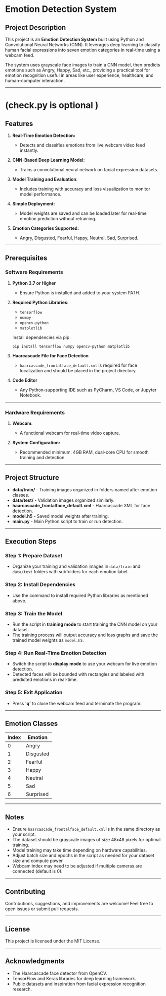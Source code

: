 
# Emotion Detection System

## **Project Description**

This project is an **Emotion Detection System** built using Python and Convolutional Neural Networks (CNN). It leverages deep learning to classify human facial expressions into seven emotion categories in real-time using a webcam feed.

The system uses grayscale face images to train a CNN model, then predicts emotions such as Angry, Happy, Sad, etc., providing a practical tool for emotion recognition useful in areas like user experience, healthcare, and human-computer interaction.

---
# (check.py is optional )
## **Features**

1. **Real-Time Emotion Detection:**

   * Detects and classifies emotions from live webcam video feed instantly.

2. **CNN-Based Deep Learning Model:**

   * Trains a convolutional neural network on facial expression datasets.

3. **Model Training and Evaluation:**

   * Includes training with accuracy and loss visualization to monitor model performance.

4. **Simple Deployment:**

   * Model weights are saved and can be loaded later for real-time emotion prediction without retraining.

5. **Emotion Categories Supported:**

   * Angry, Disgusted, Fearful, Happy, Neutral, Sad, Surprised.

---

## **Prerequisites**

### **Software Requirements**

1. **Python 3.7 or Higher**

   * Ensure Python is installed and added to your system PATH.

2. **Required Python Libraries:**

   * `tensorflow`
   * `numpy`
   * `opencv-python`
   * `matplotlib`

   Install dependencies via pip:

   ```
   pip install tensorflow numpy opencv-python matplotlib
   ```

3. **Haarcascade File for Face Detection**

   * `haarcascade_frontalface_default.xml` is required for face localization and should be placed in the project directory.

4. **Code Editor**

   * Any Python-supporting IDE such as PyCharm, VS Code, or Jupyter Notebook.

---

### **Hardware Requirements**

1. **Webcam:**

   * A functional webcam for real-time video capture.

2. **System Configuration:**

   * Recommended minimum: 4GB RAM, dual-core CPU for smooth training and detection.

---

## **Project Structure**

* **data/train/** - Training images organized in folders named after emotion classes.
* **data/test/** - Validation images organized similarly.
* **haarcascade\_frontalface\_default.xml** - Haarcascade XML for face detection.
* **model.h5** - Saved model weights after training.
* **main.py** - Main Python script to train or run detection.

---

## **Execution Steps**

### Step 1: Prepare Dataset

* Organize your training and validation images in `data/train` and `data/test` folders with subfolders for each emotion label.

### Step 2: Install Dependencies

* Use the command to install required Python libraries as mentioned above.

### Step 3: Train the Model

* Run the script in **training mode** to start training the CNN model on your dataset.
* The training process will output accuracy and loss graphs and save the trained model weights as `model.h5`.

### Step 4: Run Real-Time Emotion Detection

* Switch the script to **display mode** to use your webcam for live emotion detection.
* Detected faces will be bounded with rectangles and labeled with predicted emotions in real-time.

### Step 5: Exit Application

* Press **'q'** to close the webcam feed and terminate the program.

---

## **Emotion Classes**

| Index | Emotion   |
| ----- | --------- |
| 0     | Angry     |
| 1     | Disgusted |
| 2     | Fearful   |
| 3     | Happy     |
| 4     | Neutral   |
| 5     | Sad       |
| 6     | Surprised |

---

## **Notes**

* Ensure `haarcascade_frontalface_default.xml` is in the same directory as your script.
* The dataset should be grayscale images of size 48x48 pixels for optimal training.
* Model training may take time depending on hardware capabilities.
* Adjust batch size and epochs in the script as needed for your dataset size and compute power.
* Webcam index may need to be adjusted if multiple cameras are connected (default is 0).

---

## **Contributing**

Contributions, suggestions, and improvements are welcome! Feel free to open issues or submit pull requests.

---

## **License**

This project is licensed under the MIT License.

---

## **Acknowledgments**

* The Haarcascade face detector from OpenCV.
* TensorFlow and Keras libraries for deep learning framework.
* Public datasets and inspiration from facial expression recognition research.



